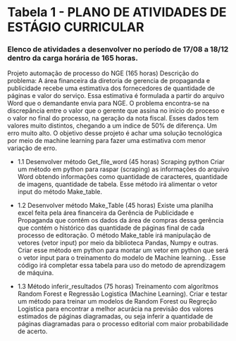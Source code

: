 # Tabela 1 - PLANO DE ATIVIDADES DE ESTÁGIO CURRICULAR
###
### Elenco de atividades a desenvolver no período de 17/08 a 18/12 dentro da carga horária de 165 horas. 

Projeto automação de processo do NGE (165 horas)
Descrição do problema: A área financeira da diretoria de gerencia de propaganda e publicidade recebe uma estimativa dos fornecedores de quantidade de páginas e valor do serviço. Essa estimativa é formulada a partir do arquivo Word que o demandante envia para NGE. O problema encontra-se na discrepância entre o valor que o gerente que assina no início do proceso e o valor no final do processo, na geração da nota fiscal. Esses dados tem valores muito distintos, chegando a um indice de 50% de diferença. Um erro muito alto.
O objetivo desse projeto é achar uma solução tecnológica por meio de machine learning para fazer uma estimativa com menor variação de erro. 

- 1.1 Desenvolver método Get_file_word (45 horas)
Scraping python Criar um método em python para raspar (scraping) as informações do arquivo Word obtendo informações como quantidade de caracteres, quantidade de imagens, quantidade de tabela. Esse método irá alimentar o vetor input do método Make_table.

- 1.2 Desenvolver método Make_Table (45 horas)
Existe uma planilha excel feita pela área financeira da Gerência de Publicidade e Propaganda que contém os dados da área de compras dessa gerência que contém o histórico das quantidade de páginas final de cada processo de editoração. O método Make_table irá manipulação de vetores (vetor input) por meio da biblioteca Pandas, Numpy e outras. Criar esse método em python para montar um vetor em python que será o vetor  input para o treinamento do modelo de Machine learning. . Esse código irá completar essa tabela para uso do metodo de aprendizagem de máquina.

- 1.3 Método inferir_resultados (75 horas)
Treinamento com algorítmos Random Forest e Regressão Logistica (Machine Learning). Criar e testar um método para treinar um modelos de Random Forest ou Regreção Logistica para encontrar a melhor acurácia na previsão dos valores estimados de páginas diagramadas, ou seja inferir a quantidade de páginas diagramadas para o processo editorial com maior probabilidade de acerto.
